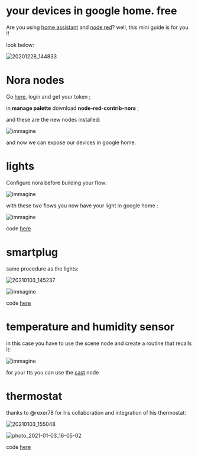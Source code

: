 # your devices in google home. free

Are you using [home assistant](https://www.home-assistant.io/) and [node red](https://nodered.org/)? well, this mini guide is for you !!

look below:

![20201228_144833](https://user-images.githubusercontent.com/68069659/103222947-7b871500-4925-11eb-8811-41b1bfc08ec4.gif)


# Nora nodes

Go [here](https://node-red-google-home.herokuapp.com/login), login and get your token ;

in **manage palette**  download **node-red-contrib-nora** ;

and these are the new nodes installed:

![immagine](https://user-images.githubusercontent.com/68069659/103479181-3b63de80-4dcc-11eb-85a9-0e7c1b888ba6.png)

and now we can expose our devices in google home.


# lights

Configure nora before building your flow:

![immagine](https://user-images.githubusercontent.com/68069659/103479553-c7770580-4dce-11eb-960b-e5177e8463d0.png)

with these two flows you now have your light in google home :

![immagine](https://user-images.githubusercontent.com/68069659/103479703-cabec100-4dcf-11eb-97e9-adbaf4cb8757.png)

code [here](https://github.com/william89731/your-devices-in-google-home.-free-/blob/main/luce%20flussi%20nora.txt)


# smartplug

same procedure as the lights:

![20210103_145237](https://user-images.githubusercontent.com/68069659/103480662-cd241980-4dd5-11eb-8c8b-21aaca955ff3.gif)

![immagine](https://user-images.githubusercontent.com/68069659/103480737-55a2ba00-4dd6-11eb-93ad-e74d9915fd19.png)

code [here](https://github.com/william89731/your-devices-in-google-home./blob/main/flow%20smartplug.txt)

# temperature and humidity sensor

in this case you have to use the scene node and create a routine that recalls it:

![immagine](https://user-images.githubusercontent.com/68069659/103481132-06aa5400-4dd9-11eb-9dd3-6d49596f12c0.png)

for your tts you can use the [cast](https://flows.nodered.org/node/node-red-contrib-cast) node


# thermostat

thanks to @rexer78 for his collaboration and integration of his thermostat:

![20210103_155048](https://user-images.githubusercontent.com/68069659/103481681-dd8bc280-4ddc-11eb-9b3d-762d6eed2c41.gif)

![photo_2021-01-03_16-05-02](https://user-images.githubusercontent.com/68069659/103481862-b1247600-4ddd-11eb-889b-8d7bebe7b21c.jpg)

code [here](https://github.com/william89731/your-devices-in-google-home./blob/main/ClimaCameraNora%20(2).json)







